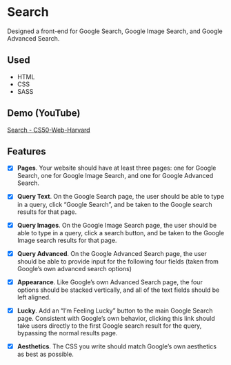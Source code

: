 # Search

Designed a front-end for Google Search, Google Image Search, and Google Advanced Search.

## Used

- HTML
- CSS
- SASS

## Demo (YouTube)

[Search - CS50-Web-Harvard](https://www.youtube.com/watch?v=9g69JSsvzGg&feature=youtu.be)

## Features

- [x] **Pages**. Your website should have at least three pages: one for Google Search, one for Google Image Search, and one for Google Advanced Search.
- [x] **Query Text**. On the Google Search page, the user should be able to type in a query, click “Google Search”, and be taken to the Google search results for that page.
- [x] **Query Images**. On the Google Image Search page, the user should be able to type in a query, click a search button, and be taken to the Google Image search results for that page.
- [x] **Query Advanced**. On the Google Advanced Search page, the user should be able to provide input for the following four fields (taken from Google’s own advanced search options)
- [x] **Appearance**. Like Google’s own Advanced Search page, the four options should be stacked vertically, and all of the text fields should be left aligned.
- [x] **Lucky**. Add an “I’m Feeling Lucky” button to the main Google Search page. Consistent with Google’s own behavior, clicking this link should take users directly to the first Google search result for the query, bypassing the normal results page.
- [x] **Aesthetics**. The CSS you write should match Google’s own aesthetics as best as possible.


